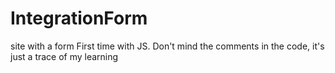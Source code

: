 # IntegrationForm
site with a form
First time with JS. Don't mind the comments in the code, it's just a trace of my learning 
